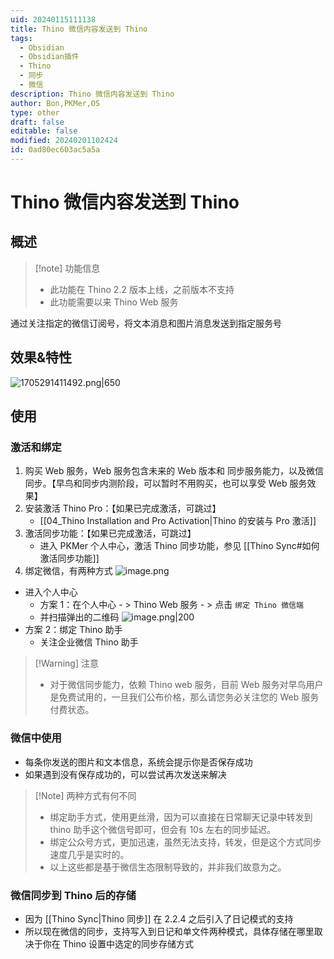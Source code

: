 ```yaml
---
uid: 20240115111138
title: Thino 微信内容发送到 Thino
tags:
  - Obsidian
  - Obsidian插件
  - Thino
  - 同步
  - 微信
description: Thino 微信内容发送到 Thino
author: Bon,PKMer,OS
type: other
draft: false
editable: false
modified: 20240201102424
id: 0ad80ec603ac5a5a
---
```


# Thino 微信内容发送到 Thino

## 概述

> [!note] 功能信息
> - 此功能在 Thino 2.2 版本上线，之前版本不支持
> - 此功能需要以来 Thino Web 服务

通过关注指定的微信订阅号，将文本消息和图片消息发送到指定服务号

## 效果&特性

![1705291411492.png|650](https://cdn.pkmer.cn/images/1705291411492.png!pkmer)

## 使用

### 激活和绑定

1. 购买 Web 服务，Web 服务包含未来的 Web 版本和 同步服务能力，以及微信同步。【早鸟和同步内测阶段，可以暂时不用购买，也可以享受 Web 服务效果】
2. 安装激活 Thino Pro：【如果已完成激活，可跳过】
	- [[04_Thino Installation and Pro Activation|Thino 的安装与 Pro 激活]]
3. 激活同步功能：【如果已完成激活，可跳过】
	- 进入 PKMer 个人中心，激活 Thino 同步功能，参见 [[Thino Sync#如何激活同步功能]]
4. 绑定微信，有两种方式
![image.png](https://cdn.pkmer.cn/images/20240322202213.png!pkmer)
- 进入个人中心
	- 方案 1：在个人中心 - > Thino Web 服务 - > 点击 `绑定 Thino 微信端`
	- 并扫描弹出的二维码
	  ![image.png|200](https://cdn.pkmer.cn/images/20240115120729.png!pkmer)
- 方案 2：绑定 Thino 助手
	- 关注企业微信 Thino 助手

> [!Warning] 注意
> - 对于微信同步能力，依赖 Thino web 服务，目前 Web 服务对早鸟用户是免费试用的，一旦我们公布价格，那么请您务必关注您的 Web 服务付费状态。

### 微信中使用

- 每条你发送的图片和文本信息，系统会提示你是否保存成功
- 如果遇到没有保存成功的，可以尝试再次发送来解决

> [!Note] 两种方式有何不同
> - 绑定助手方式，使用更丝滑，因为可以直接在日常聊天记录中转发到 thino 助手这个微信号即可，但会有 10s 左右的同步延迟。
> - 绑定公众号方式，更加迅速，虽然无法支持，转发，但是这个方式同步速度几乎是实时的。
> - 以上这些都是基于微信生态限制导致的，并非我们故意为之。

### 微信同步到 Thino 后的存储

- 因为 [[Thino Sync|Thino 同步]] 在 2.2.4 之后引入了日记模式的支持
- 所以现在微信的同步，支持写入到日记和单文件两种模式，具体存储在哪里取决于你在 Thino 设置中选定的同步存储方式